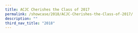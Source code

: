 ```yaml
---
title: ACJC Cherishes the Class of 2017
permalink: /showcase/2018/ACJC-Cherishes-the-Class-of-2017/
description: ""
third_nav_title: "2018"
---
```

